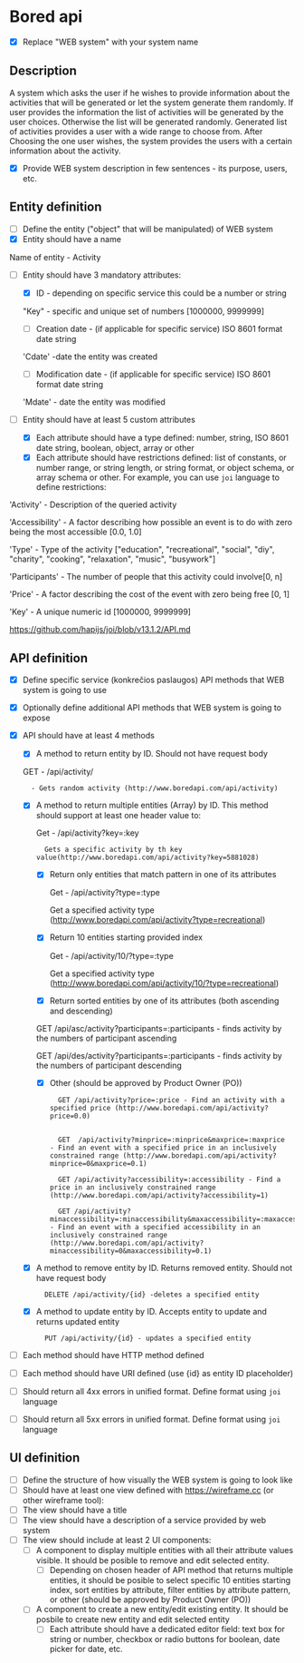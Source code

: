 # Bored api
- [x] Replace "WEB system" with your system name

## Description

A system which asks the user if he wishes to provide information about the activities that will be generated or let the system generate them randomly. If user provides the information the list of activities will be generated by the user choices. Otherwise the list will be generated randomly. Generated list of activities provides a user with a wide range to choose from. After Choosing the one user wishes, the system provides the users with a certain information about the activity. 

- [x] Provide WEB system description in few sentences - its purpose, users, etc.

## Entity definition
- [ ] Define the entity ("object" that will be manipulated) of WEB system
- [x] Entity should have a name

Name of entity - Activity

- [ ] Entity should have 3 mandatory attributes:
    - [x] ID - depending on specific service this could be a number or string
    
    "Key" - specific and unique set of numbers [1000000, 9999999]
    
    - [ ] Creation date - (if applicable for specific service) ISO 8601 format date string
    
    'Cdate' -date the entity was created
    
    - [ ] Modification date - (if applicable for specific service) ISO 8601 format date string
    
    'Mdate' - date the entity was modified
    
- [ ] Entity should have at least 5 custom attributes
    - [x] Each attribute should have a type defined: number, string, ISO 8601 date string, boolean, object, array or other
    - [x] Each attribute should have restrictions defined: list of constants, or number range, or string length, or string format, or object schema, or array schema or other. For example, you can use `joi` language to define restrictions: 
    
'Activity' - Description of the queried activity

'Accessibility' - A factor describing how possible an event is to do with zero being the most accessible [0.0, 1.0]

'Type' - Type of the activity ["education", "recreational", "social", "diy", "charity", "cooking", "relaxation", "music", "busywork"]

'Participants' - The number of people that this activity could involve[0, n]

'Price' - A factor describing the cost of the event with zero being free [0, 1]

'Key' - A unique numeric id [1000000, 9999999]

https://github.com/hapijs/joi/blob/v13.1.2/API.md

## API definition
- [x] Define specific service (konkrečios paslaugos) API methods that WEB system is going to use
    
- [x] Optionally define additional API methods that WEB system is going to expose
- [x] API should have at least 4 methods
    - [x] A method to return entity by ID. Should not have request body
    
    GET - /api/activity/
    
        - Gets random activity (http://www.boredapi.com/api/activity)
   
    
    - [x] A method to return multiple entities (Array) by ID. This method should support at least one header value to:
            
        Get - /api/activity?key=:key
        
            Gets a specific activity by th key value(http://www.boredapi.com/api/activity?key=5881028)
            
        - [x] Return only entities that match pattern in one of its attributes
        
            Get - /api/activity?type=:type
            
            Get a specified activity type (http://www.boredapi.com/api/activity?type=recreational)
           
        - [x] Return 10 entities starting provided index
        
            Get - /api/activity/10/?type=:type
            
            Get a specified activity type (http://www.boredapi.com/api/activity/10/?type=recreational)
        
        - [x] Return sorted entities by one of its attributes (both ascending and descending)
        
        GET /api/asc/activity?participants=:participants - finds activity by the numbers of participant ascending
        
        
        GET /api/des/activity?participants=:participants - finds activity by the numbers of participant descending
        
        - [x] Other (should be approved by Product Owner (PO))
        
                GET /api/activity?price=:price - Find an activity with a specified price (http://www.boredapi.com/api/activity?price=0.0)
        
                
                GET  /api/activity?minprice=:minprice&maxprice=:maxprice  - Find an event with a specified price in an inclusively constrained range (http://www.boredapi.com/api/activity?minprice=0&maxprice=0.1)
        
                GET /api/activity?accessibility=:accessibility - Find a price in an inclusively constrained range (http://www.boredapi.com/api/activity?accessibility=1)
                
                GET /api/activity?minaccessibility=:minaccessibility&maxaccessibility=:maxaccessibili - Find an event with a specified accessibility in an inclusively constrained range (http://www.boredapi.com/api/activity?minaccessibility=0&maxaccessibility=0.1)
                
    - [x] A method to remove entity by ID. Returns removed entity. Should not have request body
    
            DELETE /api/activity/{id} -deletes a specified entity
            
    - [x] A method to update entity by ID. Accepts entity to update and returns updated entity
    
            PUT /api/activity/{id} - updates a specified entity
            
- [ ] Each method should have HTTP method defined
- [ ] Each method should have URI defined (use {id} as entity ID placeholder)
- [ ] Should return all 4xx errors in unified format. Define format using `joi` language
- [ ] Should return all 5xx errors in unified format. Define format using `joi` language

## UI definition
- [ ] Define the structure of how visually the WEB system is going to look like
- [ ] Should have at least one view defined with https://wireframe.cc (or other wireframe tool):
- [ ] The view should have a title
- [ ] The view should have a description of a service provided by web system
- [ ] The view should include at least 2 UI components:
    - [ ] A component to display multiple entities with all their attribute values visible. It should be posible to remove and edit selected entity.
        - [ ] Depending on chosen header of API method that returns multiple entities, it should be posible to select specific 10 entities starting index, sort entities by attribute, filter entities by attribute pattern, or other (should be approved by Product Owner (PO))
    - [ ] A component to create a new entity/edit existing entity. It should be posbile to create new entity and edit selected entity
        - [ ] Each attribute should have a dedicated editor field: text box for string or number, checkbox or radio buttons for boolean, date picker for date, etc.
